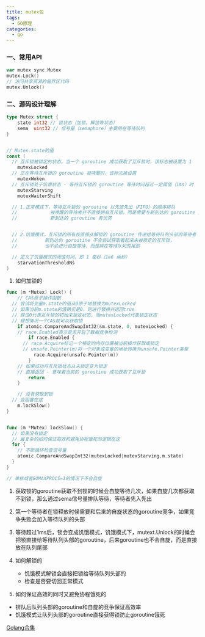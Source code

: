 ```yaml
---
title: mutex包
tags:
  - GO原理
categories:
  - go
---
```



### 一、常用API

```go
var mutex sync.Mutex
mutex.Lock()
// 访问共享资源的临界区代码
mutex.Unlock()
```

### 二、源码设计理解


```go
type Mutex struct {
	state int32 // 锁状态（加锁、解锁等状态）
	sema  uint32 // 信号量（semaphore）主要用在等待队列
}


// Mutex.state的值
const (
  // 互斥锁被锁定的状态。当一个 goroutine 成功获取了互斥锁时，该标志被设置为 1
	mutexLocked
  // 正在等待互斥锁的 goroutine 被唤醒时，该标志被设置 
	mutexWoken
  // 互斥锁处于饥饿状态 - 等待互斥锁的 goroutine 等待时间超过一定阈值（1ms）时
	mutexStarving
	mutexWaiterShift

  // 1.正常模式下，等待互斥锁的 goroutine 以先进先出（FIFO）的顺序排队
  //            被唤醒的等待者并不直接拥有互斥锁，而是需要与新到达的 goroutine 竞争锁的所有权
  //            新到达的 goroutine 有优势


  // 2.饥饿模式，互斥锁的所有权直接从解锁的 goroutine 传递给等待队列头部的等待者
  //          新到达的 goroutine 不会尝试获取看起来未被锁定的互斥锁，
  //          也不会进行自旋等待，而是排在等待队列的尾部

  // 定义了饥饿模式的阈值时间，即 1 毫秒（1e6 纳秒）
	starvationThresholdNs
)
```

1. 如何加锁的

```go
func (m *Mutex) Lock() {
	// CAS原子操作函数
  // 尝试将变量m.state的值从0原子地替换为mutexLocked
  // 如果当前m.state的值确实是0，则进行替换并返回true
  // 假设0代表互斥锁的初始未锁定状态，而mutexLocked代表锁定状态
  // 理想情况一个CAS就可以获取锁
	if atomic.CompareAndSwapInt32(&m.state, 0, mutexLocked) {
    // race.Enabled表示是否开启了数据竞争检测
		if race.Enabled {
      // race.Acquire标记一个特定的内存位置被当前操作获取或锁定
      // unsafe.Pointer(m)将一个对象或变量的地址转换为unsafe.Pointer类型
		  race.Acquire(unsafe.Pointer(m))
		}
    // 如果成功将互斥锁状态从未锁定变为锁定
    // 直接返回 - 意味着当前的 goroutine 成功获取了互斥锁
		return
	}

	// 没有获取到锁
  // 会阻塞在这
	m.lockSlow()
}


func (m *Mutex) lockSlow() {
  // 如果没有锁定
  // 最复杂的如何保证高效和避免协程饿死的逻辑在这
  for {
    // 不断循环检查信号量
    atomic.CompareAndSwapInt32(mutexLocked|mutexStarving,m.state)
  }
}

// 单核或者GOMAXPROCS=1的情况下不会自旋
```


1. 获取锁的goroutine获取不到锁的时候会自旋等待几次，如果自旋几次都获取不到锁，那么通过sema信号量排队等待，等待者先入先出

2. 第一个等待者在锁释放时候需要和后来的自旋状态的goroutine竞争，如果竞争失败会加入等待队列的头部

3. 等待超过1ms后，锁会变成饥饿模式，饥饿模式下，mutext.Unlock的时候会把锁直接给等待队列头部的goroutine，后来goroutine也不会自旋，而是直接放在队列尾部

4. 如何解锁的
    - 饥饿模式解锁会直接把锁给等待队列头部的
    - 检查是否要切回正常模式

5. 如何保证高效的同时又避免协程饿死的
  - 排队后队列头部的goroutine和自旋的竞争保证高效率
  - 饥饿模式让队列头部的goroutine直接获得锁防止goroutine饿死



[Golang合集](https://www.bilibili.com/video/BV1hv411x7we)